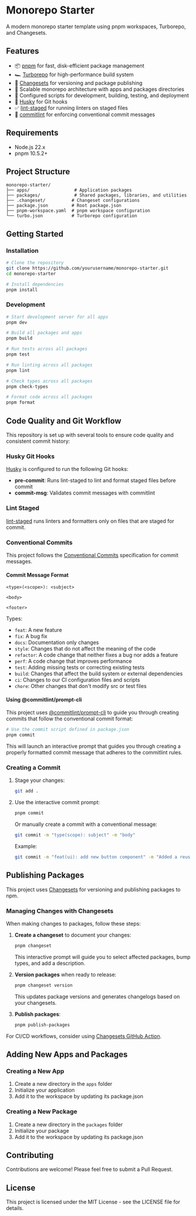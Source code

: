 # Monorepo Starter

A modern monorepo starter template using pnpm workspaces, Turborepo, and Changesets.

## Features

- 📦 [pnpm](https://pnpm.io/) for fast, disk-efficient package management
- 🏎️ [Turborepo](https://turbo.build/) for high-performance build system
- 🚢 [Changesets](https://github.com/changesets/changesets) for versioning and package publishing
- 📱 Scalable monorepo architecture with apps and packages directories
- 🔄 Configured scripts for development, building, testing, and deployment
- 🧹 [Husky](https://typicode.github.io/husky/) for Git hooks
- ✅ [lint-staged](https://github.com/okonet/lint-staged) for running linters on staged files
- 📝 [commitlint](https://commitlint.js.org/) for enforcing conventional commit messages

## Requirements

- Node.js 22.x
- pnpm 10.5.2+

## Project Structure

```
monorepo-starter/
├── apps/                 # Application packages
├── packages/             # Shared packages, libraries, and utilities
├── .changeset/          # Changeset configurations
├── package.json         # Root package.json
├── pnpm-workspace.yaml  # pnpm workspace configuration
└── turbo.json           # Turborepo configuration
```

## Getting Started

### Installation

```bash
# Clone the repository
git clone https://github.com/yourusername/monorepo-starter.git
cd monorepo-starter

# Install dependencies
pnpm install
```

### Development

```bash
# Start development server for all apps
pnpm dev

# Build all packages and apps
pnpm build

# Run tests across all packages
pnpm test

# Run linting across all packages
pnpm lint

# Check types across all packages
pnpm check-types

# Format code across all packages
pnpm format
```

## Code Quality and Git Workflow

This repository is set up with several tools to ensure code quality and consistent commit history:

### Husky Git Hooks

[Husky](https://typicode.github.io/husky/) is configured to run the following Git hooks:

- **pre-commit**: Runs lint-staged to lint and format staged files before commit
- **commit-msg**: Validates commit messages with commitlint

### Lint Staged

[lint-staged](https://github.com/okonet/lint-staged) runs linters and formatters only on files that are staged for commit.

### Conventional Commits

This project follows the [Conventional Commits](https://www.conventionalcommits.org/) specification for commit messages.

#### Commit Message Format

```
<type>(<scope>): <subject>

<body>

<footer>
```

Types:

- `feat`: A new feature
- `fix`: A bug fix
- `docs`: Documentation only changes
- `style`: Changes that do not affect the meaning of the code
- `refactor`: A code change that neither fixes a bug nor adds a feature
- `perf`: A code change that improves performance
- `test`: Adding missing tests or correcting existing tests
- `build`: Changes that affect the build system or external dependencies
- `ci`: Changes to our CI configuration files and scripts
- `chore`: Other changes that don't modify src or test files

#### Using @commitlint/prompt-cli

This project uses [@commitlint/prompt-cli](https://github.com/conventional-changelog/commitlint/tree/master/@commitlint/prompt-cli) to guide you through creating commits that follow the conventional commit format:

```bash
# Use the commit script defined in package.json
pnpm commit
```

This will launch an interactive prompt that guides you through creating a properly formatted commit message that adheres to the commitlint rules.

### Creating a Commit

1. Stage your changes:

   ```bash
   git add .
   ```

2. Use the interactive commit prompt:

   ```bash
   pnpm commit
   ```

   Or manually create a commit with a conventional message:

   ```bash
   git commit -m "type(scope): subject" -m "body"
   ```

   Example:

   ```bash
   git commit -m "feat(ui): add new button component" -m "Added a reusable button component to the UI library"
   ```

## Publishing Packages

This project uses [Changesets](https://github.com/changesets/changesets) for versioning and publishing packages to npm.

### Managing Changes with Changesets

When making changes to packages, follow these steps:

1. **Create a changeset** to document your changes:

   ```bash
   pnpm changeset
   ```

   This interactive prompt will guide you to select affected packages, bump types, and add a description.

2. **Version packages** when ready to release:

   ```bash
   pnpm changeset version
   ```

   This updates package versions and generates changelogs based on your changesets.

3. **Publish packages**:
   ```bash
   pnpm publish-packages
   ```

For CI/CD workflows, consider using [Changesets GitHub Action](https://github.com/changesets/action).

## Adding New Apps and Packages

### Creating a New App

1. Create a new directory in the `apps` folder
2. Initialize your application
3. Add it to the workspace by updating its package.json

### Creating a New Package

1. Create a new directory in the `packages` folder
2. Initialize your package
3. Add it to the workspace by updating its package.json

## Contributing

Contributions are welcome! Please feel free to submit a Pull Request.

## License

This project is licensed under the MIT License - see the LICENSE file for details.
